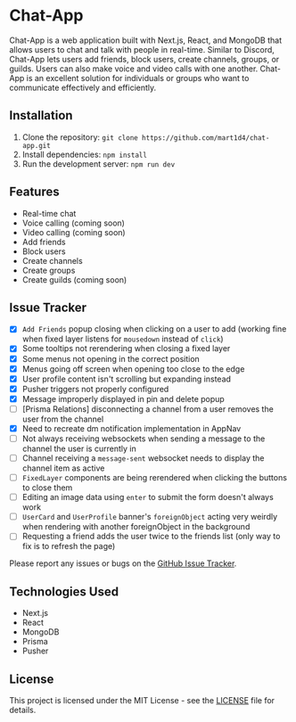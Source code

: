 # Chat-App

Chat-App is a web application built with Next.js, React, and MongoDB that allows users to chat and talk with people in real-time. Similar to Discord, Chat-App lets users add friends, block users, create channels, groups, or guilds. Users can also make voice and video calls with one another. Chat-App is an excellent solution for individuals or groups who want to communicate effectively and efficiently.

## Installation

1. Clone the repository: `git clone https://github.com/mart1d4/chat-app.git`
2. Install dependencies: `npm install`
3. Run the development server: `npm run dev`

## Features

-   Real-time chat
-   Voice calling (coming soon)
-   Video calling (coming soon)
-   Add friends
-   Block users
-   Create channels
-   Create groups
-   Create guilds (coming soon)

## Issue Tracker

-   [x] `Add Friends` popup closing when clicking on a user to add (working fine when fixed layer listens for `mousedown` instead of `click`)
-   [x] Some tooltips not rerendering when closing a fixed layer
-   [x] Some menus not opening in the correct position
-   [x] Menus going off screen when opening too close to the edge
-   [x] User profile content isn't scrolling but expanding instead
-   [x] Pusher triggers not properly configured
-   [x] Message improperly displayed in pin and delete popup
-   [ ] [Prisma Relations] disconnecting a channel from a user removes the user from the channel
-   [x] Need to recreate dm notification implementation in AppNav
-   [ ] Not always receiving websockets when sending a message to the channel the user is currently in
-   [ ] Channel receiving a `message-sent` websocket needs to display the channel item as active
-   [ ] `FixedLayer` components are being rerendered when clicking the buttons to close them
-   [ ] Editing an image data using `enter` to submit the form doesn't always work
-   [ ] `UserCard` and `UserProfile` banner's `foreignObject` acting very weirdly when rendering with another foreignObject in the background
-   [ ] Requesting a friend adds the user twice to the friends list (only way to fix is to refresh the page)

Please report any issues or bugs on the [GitHub Issue Tracker](https://github.com/mart1d4/chat-app/issues).

## Technologies Used

-   Next.js
-   React
-   MongoDB
-   Prisma
-   Pusher

## License

This project is licensed under the MIT License - see the [LICENSE](LICENSE) file for details.
